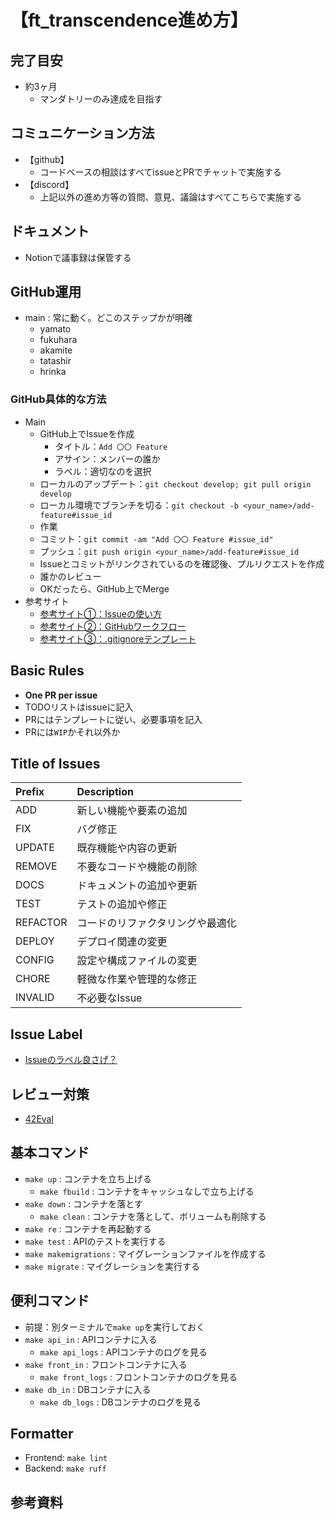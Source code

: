 # 【ft_transcendence進め方】

## 完了目安

- 約3ヶ月
  - マンダトリーのみ達成を目指す

## コミュニケーション方法

- 【github】
  - コードベースの相談はすべてissueとPRでチャットで実施する
- 【discord】
  - 上記以外の進め方等の質問、意見、議論はすべてこちらで実施する

## ドキュメント

- Notionで議事録は保管する

## GitHub運用

- main : 常に動く。どこのステップかが明確
  - yamato
  - fukuhara
  - akamite
  - tatashir
  - hrinka

### GitHub具体的な方法

- Main
  - GitHub上でIssueを作成
    - タイトル：`Add 〇〇 Feature`
    - アサイン：メンバーの誰か
    - ラベル：適切なのを選択
  - ローカルのアップデート：`git checkout develop; git pull origin develop`
  - ローカル環境でブランチを切る：`git checkout -b <your_name>/add-feature#issue_id`
  - 作業
  - コミット：`git commit -am "Add 〇〇 Feature #issue_id"`
  - プッシュ：`git push origin <your_name>/add-feature#issue_id`
  - Issueとコミットがリンクされているのを確認後、プルリクエストを作成
  - 誰かのレビュー
  - OKだったら、GitHub上でMerge
- 参考サイト
  - [参考サイト①：Issueの使い方](https://qiita.com/tkmd35/items/9612c03dc60b1c516969)
  - [参考サイト②：GitHubワークフロー](https://www.atlassian.com/ja/git/tutorials/comparing-workflows/gitflow-workflow)
  - [参考サイト③：.gitignoreテンプレート](https://github.com/github/gitignore)
  
## Basic Rules

- **One PR per issue**
- TODOリストはissueに記入
- PRにはテンプレートに従い、必要事項を記入
- PRには`WIP`かそれ以外か

## Title of Issues

| Prefix   | Description                          |
| :------- | :----------------------------------- |
| ADD      | 新しい機能や要素の追加               |
| FIX      | バグ修正                             |
| UPDATE   | 既存機能や内容の更新                 |
| REMOVE   | 不要なコードや機能の削除             |
| DOCS     | ドキュメントの追加や更新             |
| TEST     | テストの追加や修正                   |
| REFACTOR | コードのリファクタリングや最適化     |
| DEPLOY   | デプロイ関連の変更                   |
| CONFIG   | 設定や構成ファイルの変更             |
| CHORE    | 軽微な作業や管理的な修正             |
| INVALID  | 不必要なIssue                        |

## Issue Label

- [Issueのラベル良さげ？](https://qiita.com/shun_tak/items/d363b7c5d9e8fa19dc6b)

## レビュー対策

- [42Eval](https://42evals.me/Cursus/)

## 基本コマンド

- `make up` : コンテナを立ち上げる
  - `make fbuild` : コンテナをキャッシュなしで立ち上げる
- `make down` : コンテナを落とす
  - `make clean` : コンテナを落として、ボリュームも削除する
- `make re` : コンテナを再起動する
- `make test` : APIのテストを実行する
- `make makemigrations` : マイグレーションファイルを作成する
- `make migrate` : マイグレーションを実行する

## 便利コマンド

- 前提：別ターミナルで`make up`を実行しておく
- `make api_in` : APIコンテナに入る
  - `make api_logs` : APIコンテナのログを見る
- `make front_in` : フロントコンテナに入る
  - `make front_logs` : フロントコンテナのログを見る
- `make db_in` : DBコンテナに入る
  - `make db_logs` : DBコンテナのログを見る

## Formatter

- Frontend: `make lint`
- Backend: `make ruff`

## 参考資料
